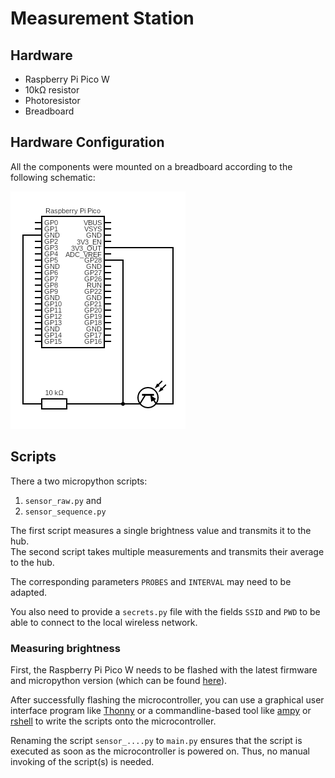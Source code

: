 # Measurement Station
## Hardware
- Raspberry Pi Pico W
- 10kΩ resistor
- Photoresistor
- Breadboard

## Hardware Configuration
All the components were mounted on a breadboard according to the following schematic:

![Circuit diagram](sensor_circuit.png)

## Scripts
There a two micropython scripts:
1. `sensor_raw.py` and
2. `sensor_sequence.py`

The first script measures a single brightness value and transmits it to the hub.<br>
The second script takes multiple measurements and transmits their average to the hub.

The corresponding parameters `PROBES` and `INTERVAL` may need to be adapted.

You also need to provide a `secrets.py` file with the fields `SSID` and `PWD` to be able to connect to the local wireless network.

### Measuring brightness
First, the Raspberry Pi Pico W needs to be flashed with the latest firmware and micropython version (which can be found [here](https://micropython.org/download/rp2-pico-w/)).

After successfully flashing the microcontroller, you can use a graphical user interface program like [Thonny](https://thonny.org/) or a commandline-based tool like [ampy](https://pypi.org/project/adafruit-ampy/) or [rshell](https://pypi.org/project/rshell/) to write the scripts onto the microcontroller.

Renaming the script `sensor_....py` to `main.py` ensures that the script is executed as soon as the microcontroller is powered on. Thus, no manual invoking of the script(s) is needed.
